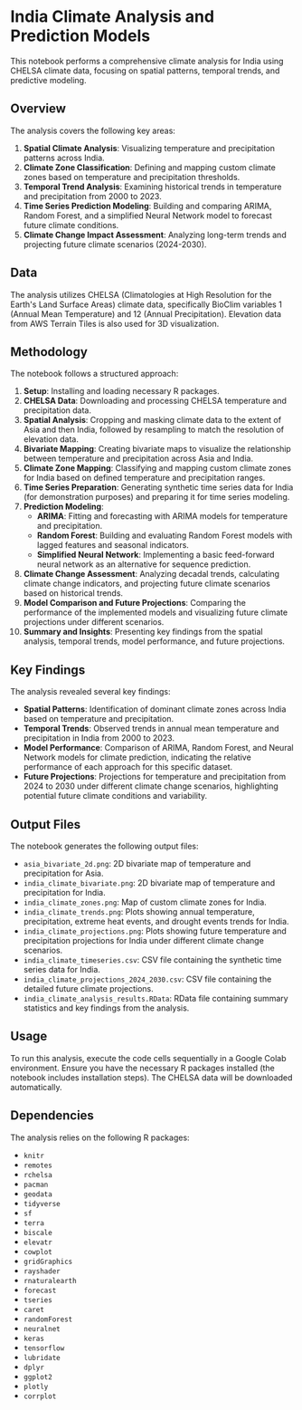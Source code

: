 # India Climate Analysis and Prediction Models

This notebook performs a comprehensive climate analysis for India using CHELSA climate data, focusing on spatial patterns, temporal trends, and predictive modeling.

## Overview

The analysis covers the following key areas:

1.  **Spatial Climate Analysis**: Visualizing temperature and precipitation patterns across India.
2.  **Climate Zone Classification**: Defining and mapping custom climate zones based on temperature and precipitation thresholds.
3.  **Temporal Trend Analysis**: Examining historical trends in temperature and precipitation from 2000 to 2023.
4.  **Time Series Prediction Modeling**: Building and comparing ARIMA, Random Forest, and a simplified Neural Network model to forecast future climate conditions.
5.  **Climate Change Impact Assessment**: Analyzing long-term trends and projecting future climate scenarios (2024-2030).

## Data

The analysis utilizes CHELSA (Climatologies at High Resolution for the Earth's Land Surface Areas) climate data, specifically BioClim variables 1 (Annual Mean Temperature) and 12 (Annual Precipitation). Elevation data from AWS Terrain Tiles is also used for 3D visualization.

## Methodology

The notebook follows a structured approach:

1.  **Setup**: Installing and loading necessary R packages.
2.  **CHELSA Data**: Downloading and processing CHELSA temperature and precipitation data.
3.  **Spatial Analysis**: Cropping and masking climate data to the extent of Asia and then India, followed by resampling to match the resolution of elevation data.
4.  **Bivariate Mapping**: Creating bivariate maps to visualize the relationship between temperature and precipitation across Asia and India.
5.  **Climate Zone Mapping**: Classifying and mapping custom climate zones for India based on defined temperature and precipitation ranges.
6.  **Time Series Preparation**: Generating synthetic time series data for India (for demonstration purposes) and preparing it for time series modeling.
7.  **Prediction Modeling**:
    *   **ARIMA**: Fitting and forecasting with ARIMA models for temperature and precipitation.
    *   **Random Forest**: Building and evaluating Random Forest models with lagged features and seasonal indicators.
    *   **Simplified Neural Network**: Implementing a basic feed-forward neural network as an alternative for sequence prediction.
8.  **Climate Change Assessment**: Analyzing decadal trends, calculating climate change indicators, and projecting future climate scenarios based on historical trends.
9.  **Model Comparison and Future Projections**: Comparing the performance of the implemented models and visualizing future climate projections under different scenarios.
10. **Summary and Insights**: Presenting key findings from the spatial analysis, temporal trends, model performance, and future projections.

## Key Findings

The analysis revealed several key findings:

*   **Spatial Patterns**: Identification of dominant climate zones across India based on temperature and precipitation.
*   **Temporal Trends**: Observed trends in annual mean temperature and precipitation in India from 2000 to 2023.
*   **Model Performance**: Comparison of ARIMA, Random Forest, and Neural Network models for climate prediction, indicating the relative performance of each approach for this specific dataset.
*   **Future Projections**: Projections for temperature and precipitation from 2024 to 2030 under different climate change scenarios, highlighting potential future climate conditions and variability.

## Output Files

The notebook generates the following output files:

*   `asia_bivariate_2d.png`: 2D bivariate map of temperature and precipitation for Asia.
*   `india_climate_bivariate.png`: 2D bivariate map of temperature and precipitation for India.
*   `india_climate_zones.png`: Map of custom climate zones for India.
*   `india_climate_trends.png`: Plots showing annual temperature, precipitation, extreme heat events, and drought events trends for India.
*   `india_climate_projections.png`: Plots showing future temperature and precipitation projections for India under different climate change scenarios.
*   `india_climate_timeseries.csv`: CSV file containing the synthetic time series data for India.
*   `india_climate_projections_2024_2030.csv`: CSV file containing the detailed future climate projections.
*   `india_climate_analysis_results.RData`: RData file containing summary statistics and key findings from the analysis.

## Usage

To run this analysis, execute the code cells sequentially in a Google Colab environment. Ensure you have the necessary R packages installed (the notebook includes installation steps). The CHELSA data will be downloaded automatically.

## Dependencies

The analysis relies on the following R packages:

*   `knitr`
*   `remotes`
*   `rchelsa`
*   `pacman`
*   `geodata`
*   `tidyverse`
*   `sf`
*   `terra`
*   `biscale`
*   `elevatr`
*   `cowplot`
*   `gridGraphics`
*   `rayshader`
*   `rnaturalearth`
*   `forecast`
*   `tseries`
*   `caret`
*   `randomForest`
*   `neuralnet`
*   `keras`
*   `tensorflow`
*   `lubridate`
*   `dplyr`
*   `ggplot2`
*   `plotly`
*   `corrplot`
